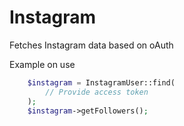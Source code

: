 # Instagram
Fetches Instagram data based on oAuth

Example on use

```php
    $instagram = InstagramUser::find(
        // Provide access token
    );
    $instagram->getFollowers();
   
```
